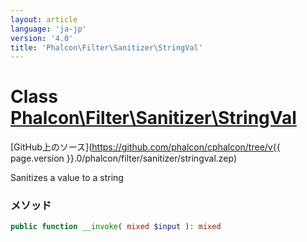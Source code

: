 ```yaml
---
layout: article
language: 'ja-jp'
version: '4.0'
title: 'Phalcon\Filter\Sanitizer\StringVal'
---
```

# Class [Phalcon\Filter\Sanitizer\StringVal](Phalcon_Filter_Sanitizer_StringVal)

[GitHub上のソース](https://github.com/phalcon/cphalcon/tree/v{{ page.version }}.0/phalcon/filter/sanitizer/stringval.zep)

Sanitizes a value to a string

### メソッド

```php
public function __invoke( mixed $input ): mixed
```